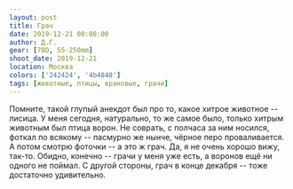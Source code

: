 ```yaml
---
layout: post
title: Грач
date: 2019-12-21 00:00:00
author: Д.Г.
gear: [70D, 55-250mm]
shoot_date: 2019-12-21
location: Москва
colors: ['242424', '4b4848']
tags: [животные, птицы, врановые, грачи]
---
```

Помните, такой глупый анекдот был про то, какое хитрое животное -- лисица. У меня сегодня, натурально, то же самое было, только хитрым животным был птица ворон. Не соврать, с полчаса за ним носился, фоткал по всякому -- пасмурно же нынче, чёрное перо проваливается. А потом смотрю фоточки -- а это ж грач. Да, я не очень хорошо вижу, так-то. Обидно, конечно -- грачи у меня уже есть, а воронов ещё ни одного не поймал. С другой стороны, грач в конце декабря -- тоже достаточно удивительно.
